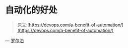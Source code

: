 # 自动化的好处

> 原文:[https://devops.com/a-benefit-of-automation/](https://devops.com/a-benefit-of-automation/)

— [罗尔泊](https://devops.com/author/breselman/)